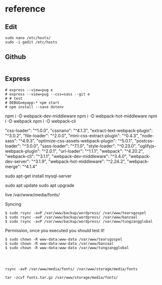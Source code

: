 # reference

## Edit

```shell
sudo nano /etc/hosts/
sudo -i gedit /etc/hosts

```

## Github

```shell

```

## Express

```shell
# express --view=pug e
# express --view=pug --css=sass --git e
# # test
# DEBUG=myapp:* npm start
# npm install --save dotenv
```

npm i -D webpack-dev-middleware
npm i -D webpack-hot-middleware
npm i -D webpack
npm i -D webpack-cli

"css-loader": "^1.0.0",
"cssnano": "^4.1.3",
"extract-text-webpack-plugin": "^3.0.2",
"file-loader": "^2.0.0",
"mini-css-extract-plugin": "^0.4.3",
"node-sass": "^4.9.3",
"optimize-css-assets-webpack-plugin": "^5.0.1",
"postcss-loader": "^3.0.0",
"sass-loader": "^7.1.0",
"style-loader": "^0.23.0",
"uglifyjs-webpack-plugin": "^2.0.1",
"url-loader": "^1.1.1",
"webpack": "^4.20.2",
"webpack-cli": "^3.1.1",
"webpack-dev-middleware": "^3.4.0",
"webpack-dev-server": "^3.1.9",
"webpack-hot-middleware": "^2.24.2",
"webpack-merge": "^4.1.4"




sudo apt-get install mysql-server

sudo apt update
sudo apt upgrade


live
/var/www/media/fonts/


Syncing

    $ sudo rsync -avP /var/www/backup/wordpress/ /var/www/tearsgospel
    $ sudo rsync -avP /var/www/backup/wordpress/ /var/www/banzaal
    $ sudo rsync -avP /var/www/backup/wordpress/ /var/www/tungzangglobal

Permission, once you executed you should test it!

    $ sudo chown -R www-data:www-data /var/www/tearsgospel
    $ sudo chown -R www-data:www-data /var/www/banzaal
    $ sudo chown -R www-data:www-data /var/www/tungzangglobal




	rsync -avP /var/www/media/fonts/ /var/www/storage/media/fonts

	tar -zcvf fonts.tar.gz /var/www/storage/media/fonts/